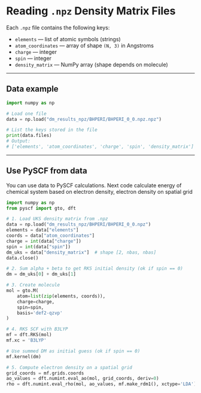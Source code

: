 # Reading `.npz` Density Matrix Files

Each `.npz` file contains the following keys:

- `elements` — list of atomic symbols (strings)
- `atom_coordinates` — array of shape `(N, 3)` in Angstroms
- `charge` — integer
- `spin` — integer
- `density_matrix` — NumPy array (shape depends on molecule)

---

## Data example

```python
import numpy as np

# Load one file
data = np.load("dm_results_npz/BHPERI/BHPERI_0_0.npz.npz")

# List the keys stored in the file
print(data.files)
# Output:
# ['elements', 'atom_coordinates', 'charge', 'spin', 'density_matrix']
```
---

## Use PySCF from data

You can use data to PySCF calculations. Next code calculate energy of chemical system based on electron density, electron density on spatial grid 

```python
import numpy as np
from pyscf import gto, dft

# 1. Load UKS density matrix from .npz
data = np.load("dm_results_npz/BHPERI/BHPERI_0_0.npz")
elements = data["elements"]
coords = data["atom_coordinates"]
charge = int(data["charge"])
spin = int(data["spin"])
dm_uks = data["density_matrix"]  # shape [2, nbas, nbas]
data.close()

# 2. Sum alpha + beta to get RKS initial density (ok if spin == 0)
dm = dm_uks[0] + dm_uks[1]

# 3. Create molecule
mol = gto.M(
    atom=list(zip(elements, coords)),
    charge=charge,
    spin=spin,
    basis='def2-qzvp'
)

# 4. RKS SCF with B3LYP
mf = dft.RKS(mol)
mf.xc = 'B3LYP'

# Use summed DM as initial guess (ok if spin == 0)
mf.kernel(dm)

# 5. Compute electron density on a spatial grid
grid_coords = mf.grids.coords
ao_values = dft.numint.eval_ao(mol, grid_coords, deriv=0)
rho = dft.numint.eval_rho(mol, ao_values, mf.make_rdm1(), xctype='LDA')

